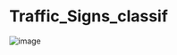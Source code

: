 # Traffic_Signs_classif
![image](https://user-images.githubusercontent.com/67814290/113855921-3729d180-97be-11eb-8374-2365b4a741aa.png)
